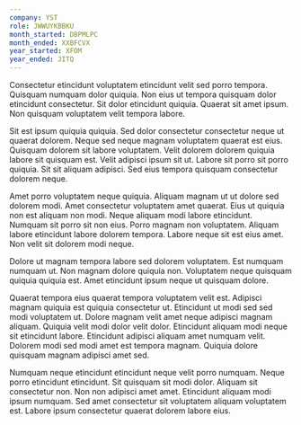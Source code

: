 ```yaml
---
company: YST
role: JWWUYKBBKU
month_started: DBPMLPC
month_ended: XXBFCVX
year_started: XFOM
year_ended: JITQ
---
```


Consectetur etincidunt voluptatem etincidunt velit sed porro tempora. Quisquam numquam dolor quiquia. Non eius ut tempora quisquam dolor etincidunt consectetur. Sit dolor etincidunt quiquia. Quaerat sit amet ipsum. Non quisquam voluptatem velit tempora labore.

Sit est ipsum quiquia quiquia. Sed dolor consectetur consectetur neque ut quaerat dolorem. Neque sed neque magnam voluptatem quaerat est eius. Quisquam dolorem sit labore voluptatem. Velit dolorem dolorem quiquia labore sit quisquam est. Velit adipisci ipsum sit ut. Labore sit porro sit porro quiquia. Sit sit aliquam adipisci. Sed eius tempora quisquam consectetur dolorem neque.

Amet porro voluptatem neque quiquia. Aliquam magnam ut ut dolore sed dolorem modi. Amet consectetur voluptatem amet quaerat. Eius ut quiquia non est aliquam non modi. Neque aliquam modi labore etincidunt. Numquam sit porro sit non eius. Porro magnam non voluptatem. Aliquam labore etincidunt labore dolorem tempora. Labore neque sit est eius amet. Non velit sit dolorem modi neque.

Dolore ut magnam tempora labore sed dolorem voluptatem. Est numquam numquam ut. Non magnam dolore quiquia non. Voluptatem neque quisquam quiquia quiquia est. Amet etincidunt ipsum neque ut quisquam dolore.

Quaerat tempora eius quaerat tempora voluptatem velit est. Adipisci magnam quiquia est quiquia consectetur ut. Etincidunt ut modi sed sed modi voluptatem ut. Dolore magnam velit amet neque adipisci magnam aliquam. Quiquia velit modi dolor velit dolor. Etincidunt aliquam modi neque sit etincidunt labore. Etincidunt adipisci aliquam amet numquam velit. Dolorem modi sed modi amet est tempora magnam. Quiquia dolore quisquam magnam adipisci amet sed.

Numquam neque etincidunt etincidunt neque velit porro numquam. Neque porro etincidunt etincidunt. Sit quisquam sit modi dolor. Aliquam sit consectetur non. Non non adipisci amet amet. Etincidunt aliquam modi ipsum numquam. Sed amet consectetur sit voluptatem aliquam voluptatem est. Labore ipsum consectetur quaerat dolorem labore eius.
    